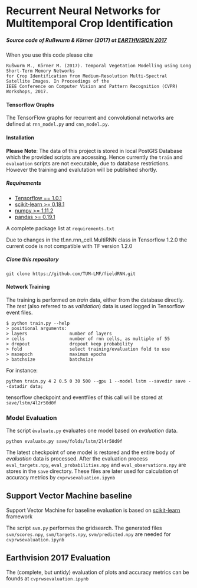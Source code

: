 # Recurrent Neural Networks for Multitemporal Crop Identification

##### Source code of Rußwurm & Körner (2017) at [EARTHVISION 2017](https://www.grss-ieee.org/earthvision2017/)

When you use this code please cite
```
Rußwurm M., Körner M. (2017). Temporal Vegetation Modelling using Long Short-Term Memory Networks
for Crop Identification from Medium-Resolution Multi-Spectral Satellite Images. In Proceedings of the
IEEE Conference on Computer Vision and Pattern Recognition (CVPR) Workshops, 2017.
```

#### Tensorflow Graphs
The TensorFlow graphs for recurrent and convolutional networks are defined at ```rnn_model.py``` and ```cnn_model.py```.

#### Installation

**Please Note**: The data of this project is stored in local PostGIS Database which
the provided scripts are accessing.
Hence currently the ```train``` and ```evaluation``` scripts are not executable, due to database restrictions.
However the training and evalutation will be published shortly.

##### Requirements

* [Tensorflow == 1.0.1](https://www.tensorflow.org/)
* [scikit-learn >= 0.18.1](http://scikit-learn.org/stable/)
* [numpy >= 1.11.2](http://www.numpy.org/)
* [pandas >= 0.19.1](http://pandas.pydata.org/)

A complete package list at ```requirements.txt```

<div class="alert alert-warning">
Due to changes in the tf.nn.rnn_cell.MultiRNN class in Tensorflow 1.2.0 the current code is not compatible with TF version 1.2.0
</div>

##### Clone this repository
```
git clone https://github.com/TUM-LMF/fieldRNN.git
```

<!--
download and unzip training data to ```data/```
```
wget LoremIpsum
```
-->

#### Network Training
The training is performed on *train* data, either from the database directly. The *test* (also referred to as *validation*) data is used logged in Tensorflow event files.

```
$ python train.py --help
> positional arguments:
> layers                number of layers
> cells                 number of rnn cells, as multiple of 55
> dropout               dropout keep probability
> fold                  select training/evaluation fold to use
> maxepoch              maximum epochs
> batchsize             batchsize
```

For instance:
```
python train.py 4 2 0.5 0 30 500 --gpu 1 --model lstm --savedir save --datadir data;
```
tensorflow checkpoint and eventfiles of this call will be stored at ```save/lstm/4l2r50d0f```

### Model Evaluation
The script ```èvaluate.py``` evaluates one model based on *evaluation* data.

```
python evaluate.py save/folds/lstm/2l4r50d9f
```
The latest checkpoint of one model is restored and the entire body of *evaluation* data is processed.
After the evaluation process ```eval_targets.npy```, ```eval_probabilities.npy``` and ```eval_observations.npy``` are stores in the ```save``` directory.
These files are later used for calculation of accuracy metrics by ```cvprwsevaluation.ipynb```

## Support Vector Machine baseline
Support Vector Machine for baseline evaluation is based on [scikit-learn](http://scikit-learn.org/stable/) framework

The script ```svm.py``` performes the gridsearch.
The generated files ```svm/scores.npy```, ```svm/targets.npy```,  ```svm/predicted.npy``` are needed for ```cvprwsevaluation.ipynb```

## Earthvision 2017 Evaluation

The (complete, but untidy) evaluation of plots and accuracy metrics can be founds at ```cvprwsevaluation.ipynb```
